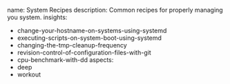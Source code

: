 name: System Recipes
description: Common recipes for properly managing you system.
insights:
  - change-your-hostname-on-systems-using-systemd
  - executing-scripts-on-system-boot-using-systemd
  - changing-the-tmp-cleanup-frequency
  - revision-control-of-configuration-files-with-git
  - cpu-benchmark-with-dd
aspects:
  - deep
  - workout
 
